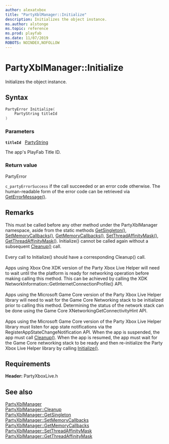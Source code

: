 ```yaml
---
author: alexatxbox
title: "PartyXblManager::Initialize"
description: Initializes the object instance.
ms.author: alstonge
ms.topic: reference
ms.prod: playfab
ms.date: 11/07/2019
ROBOTS: NOINDEX,NOFOLLOW
---
```


# PartyXblManager::Initialize  

Initializes the object instance.  

## Syntax  
  
```cpp
PartyError Initialize(  
    PartyString titleId  
)  
```  
  
### Parameters  
  
**`titleId`** &nbsp; [PartyString](../../../../../networking/reference/typedefs.md)  
  
The app's PlayFab Title ID.  
  
  
### Return value  
PartyError
  
```c_partyErrorSuccess``` if the call succeeded or an error code otherwise. The human-readable form of the error code can be retrieved via [GetErrorMessage()](partyxblmanager_geterrormessage.md).
  
## Remarks  
  
This must be called before any other method under the PartyXblManager namespace, aside from the static methods [GetSingleton()](partyxblmanager_getsingleton.md), [SetMemoryCallbacks()](partyxblmanager_setmemorycallbacks.md), [GetMemoryCallbacks()](partyxblmanager_getmemorycallbacks.md), [SetThreadAffinityMask()](partyxblmanager_setthreadaffinitymask.md), [GetThreadAffinityMask()](partyxblmanager_getthreadaffinitymask.md). Initialize() cannot be called again without a subsequent [Cleanup()](partyxblmanager_cleanup.md) call. <br /><br /> Every call to Initialize() should have a corresponding Cleanup() call.   <br /><br /> Apps using Xbox One XDK version of the Party Xbox Live Helper will need to wait until the the platform is ready for networking operation before making calling this method. This can be achieved by calling the XDK NetworkInformation::GetInternetConnectionProfile() API.   <br /><br /> Apps using the Microsoft Game Core version of the Party Xbox Live Helper library will need to wait for the Game Core Networking stack to be initialized prior to calling this method. Determining the status of the network stack can be done using the Game Core XNetworkingGetConnectivityHint API.   <br /><br /> Apps using the Microsoft Game Core version of the Party Xbox Live Helper library must listen for app state notifications via the RegisterAppStateChangeNotification API. When the app is suspended, the app must call [Cleanup()](partyxblmanager_cleanup.md). When the app is resumed, the app must wait for the Game Core networking stack to be ready and then re-initialize the Party Xbox Live Helper library by calling [Initialize()](partyxblmanager_initialize.md).
  
## Requirements  
  
**Header:** PartyXboxLive.h
  
## See also  
[PartyXblManager](../partyxblmanager.md)  
[PartyXblManager::Cleanup](partyxblmanager_cleanup.md)  
[PartyXblManager::GetSingleton](partyxblmanager_getsingleton.md)  
[PartyXblManager::SetMemoryCallbacks](partyxblmanager_setmemorycallbacks.md)  
[PartyXblManager::GetMemoryCallbacks](partyxblmanager_getmemorycallbacks.md)  
[PartyXblManager::SetThreadAffinityMask](partyxblmanager_setthreadaffinitymask.md)  
[PartyXblManager::GetThreadAffinityMask](partyxblmanager_getthreadaffinitymask.md)
  
  

